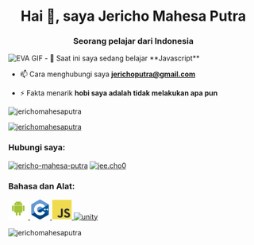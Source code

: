 <h1 align="center">Hai 👋, saya Jericho Mahesa Putra</h1>
<h3 align="center">Seorang pelajar dari Indonesia</h3>
<img src="https://media3.giphy.com/media/v1.Y2lkPTc5MGI3NjExb21xamFibmJqeGloMmdiZnRlNHdmNjJyY2F1cGYyNWZudXRvZW1pNyZlcD12MV9pbnRlcm5hbF9naWZfYnlfaWQmY3Q9Zw/tz6S94VbrauGs/giphy.gif" alt="EVA GIF">
- 🌱 Saat ini saya sedang belajar **Javascript**

- 📫 Cara menghubungi saya **jerichoputra@gmail.com**

- ⚡ Fakta menarik **hobi saya adalah tidak melakukan apa pun**


<p align="left"> <img src="https://komarev.com/ghpvc/?username=jerichomahesaputra&label=Profile%20views&color=0e75b6&style=flat" alt="jerichomahesaputra" /> </p>

<p align="left"> <a href="https://github.com/ryo-ma/github-profile-trophy"><img src="https://github-profile-trophy.vercel.app/?username=jerichomahesaputra" alt="jerichomahesaputra" /></a> </p>

<h3 align="left">Hubungi saya:</h3>
<p align="left">
<a href="https://linkedin.com/in/jericho-mahesa-putra" target="blank"><img align="center" src="https://raw.githubusercontent.com/rahuldkjain/github-profile-readme-generator/master/src/images/icons/Social/linked-in-alt.svg" alt="jericho-mahesa-putra" height="30" width="40" /></a>
<a href="https://instagram.com/jee.cho0" target="blank"><img align="center" src="https://raw.githubusercontent.com/rahuldkjain/github-profile-readme-generator/master/src/images/icons/Social/instagram.svg" alt="jee.cho0" height="30" width="40" /></a>
</p>

<h3 align="left">Bahasa dan Alat:</h3>
<p align="left"> <a href="https://developer.android.com" target="_blank" rel="noreferrer"> <img src="https://raw.githubusercontent.com/devicons/devicon/master/icons/android/android-original-wordmark.svg" alt="android" width="40" height="40"/> </a> <a href="https://www.w3schools.com/cpp/" target="_blank" rel="noreferrer"> <img src="https://raw.githubusercontent.com/devicons/devicon/master/icons/cplusplus/cplusplus-original.svg" alt="cplusplus" width="40" height="40"/> </a> <a href="https://developer.mozilla.org/en-US/docs/Web/JavaScript" target="_blank" rel="noreferrer"> <img src="https://raw.githubusercontent.com/devicons/devicon/master/icons/javascript/javascript-original.svg" alt="javascript" width="40" height="40"/> </a> <a href="https://unity.com/" target="_blank" rel="noreferrer"> <img src="https://www.vectorlogo.zone/logos/unity3d/unity3d-icon.svg" alt="unity" width="40" height="40"/> </a> </p>

<p> <img align="center" src="https://github-readme-stats.vercel.app/api?username=jerichomahesaputra&show_icons=true&locale=en" alt="jerichomahesaputra" /></p>
